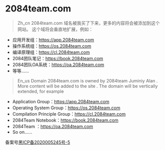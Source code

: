 # 2084team.com

> Zh_cn
2084team.com 域名被我买了下来，更多的内容将会被添加到这个网站。
这个域将会垂直地扩展，例如：
- 应用开发组：https://app.2084team.com
- 操作系统组：https://os.2084team.com
- 编译原理组：https://cl.2084team.com
- 2084团队笔记：https://book.2084team.com
- 2084团队OA系统：https://oa.2084team.com
- 等等......

> En_us
Domain 2084team.com is owned by 2084team Juminiy Alan .
More content will be added to the site .
The domain will be vertically extended, for example 
- Application Group：https://app.2084team.com
- Operating System Group：https://os.2084team.com
- Compilation Principle Group：https://cl.2084team.com
- 2084Team Notebook：https://book.2084team.com
- 2084Team ：https://oa.2084team.com
- So on......




备案号<a href="https://beian.miit.gov.cn">黑ICP备2020005245号-5</a>

